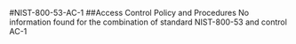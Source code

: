 #NIST-800-53-AC-1
##Access Control Policy and Procedures
No information found for the combination of standard NIST-800-53 and control AC-1
